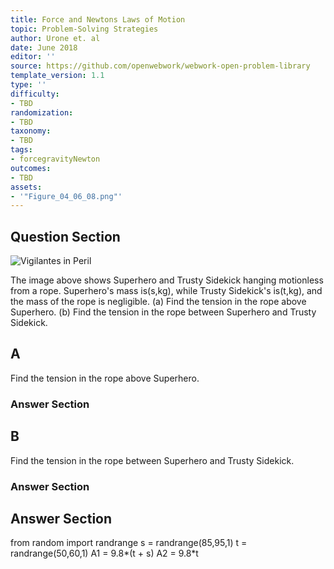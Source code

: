 ```yaml
---
title: Force and Newtons Laws of Motion
topic: Problem-Solving Strategies
author: Urone et. al
date: June 2018
editor: ''
source: https://github.com/openwebwork/webwork-open-problem-library
template_version: 1.1
type: ''
difficulty:
- TBD
randomization:
- TBD
taxonomy:
- TBD
tags:
- forcegravityNewton
outcomes:
- TBD
assets:
- '"Figure_04_06_08.png"'
---
```


## Question Section 

![Vigilantes in Peril]("Figure_04_06_08.png")

The image above shows Superhero and Trusty Sidekick hanging motionless from a rope. Superhero's mass is(s,kg), while Trusty Sidekick's is(t,kg), and the mass of the rope is negligible. 
(a) Find the tension in the rope above Superhero.
(b) Find the tension in the rope between Superhero and Trusty Sidekick.

## A
Find the tension in the rope above Superhero.
### Answer Section
## B
Find the tension in the rope between Superhero and Trusty Sidekick.
### Answer Section


## Answer Section

from random import randrange
s = randrange(85,95,1)
t = randrange(50,60,1)
A1 = 9.8*(t + s)
A2 = 9.8*t